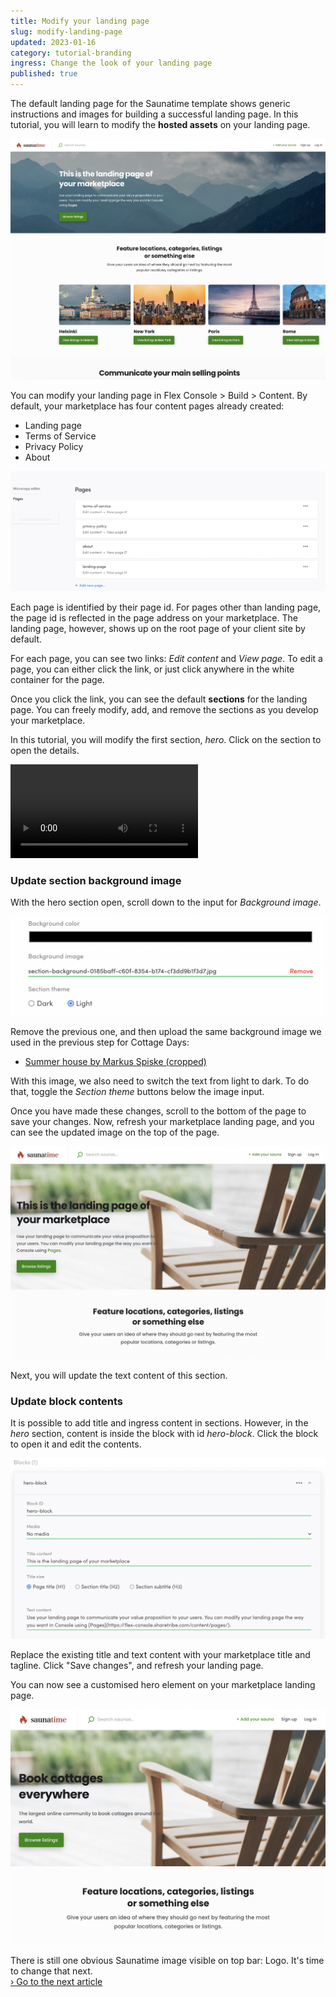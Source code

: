 ```yaml
---
title: Modify your landing page
slug: modify-landing-page
updated: 2023-01-16
category: tutorial-branding
ingress: Change the look of your landing page
published: true
---
```


The default landing page for the Saunatime template shows generic
instructions and images for building a successful landing page. In this
tutorial, you will learn to modify the **hosted assets** on your landing
page.

![Default landing page](./default-landing-page.png)

You can modify your landing page in Flex Console > Build > Content. By
default, your marketplace has four content pages already created:

- Landing page
- Terms of Service
- Privacy Policy
- About

![Default pages](./default-pages.png)

Each page is identified by their page id. For pages other than landing
page, the page id is reflected in the page address on your marketplace.
The landing page, however, shows up on the root page of your client site
by default.

For each page, you can see two links: _Edit content_ and _View page_. To
edit a page, you can either click the link, or just click anywhere in
the white container for the page.

Once you click the link, you can see the default **sections** for the
landing page. You can freely modify, add, and remove the sections as you
develop your marketplace.

In this tutorial, you will modify the first section, _hero_. Click on
the section to open the details.

<video>
    <source src='./lpsh.mp4' type='video/mp4'>
    <source src='./lpsh.webm' type='video/webm'>
    <source src='./lpsh.ogv' type='video/ogg'>
</video>

### Update section background image

With the hero section open, scroll down to the input for _Background
image_.

![Landing page image inputs](./landing-page-image-inputs.png)

Remove the previous one, and then upload the same background image we
used in the previous step for Cottage Days: <br />

- [Summer house by Markus Spiske (cropped)](/tutorial-assets/markus-spiske-summer-house-unsplash.jpg)

With this image, we also need to switch the text from light to dark. To
do that, toggle the _Section theme_ buttons below the image input.

Once you have made these changes, scroll to the bottom of the page to
save your changes. Now, refresh your marketplace landing page, and you
can see the updated image on the top of the page.

![Landing page after image update](./landing-page-image-update.png)

Next, you will update the text content of this section.

### Update block contents

It is possible to add title and ingress content in sections. However, in
the _hero_ section, content is inside the block with id _hero-block_.
Click the block to open it and edit the contents.

![Landing page block content](./landing-page-block-content.png)

Replace the existing title and text content with your marketplace title
and tagline. Click "Save changes", and refresh your landing page.

You can now see a customised hero element on your marketplace landing
page.

![Landing page with fully updated hero element](./landing-page-full-update.png)

There is still one obvious Saunatime image visible on top bar: Logo.
It's time to change that next.<br />
[› Go to the next article](/tutorial/change-logo/)
